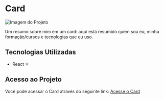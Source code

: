 <h1>Card</h1>

<img src="https://i.ibb.co/tmmb4yN/readme.png" alt="Imagem do Projeto">

<p>Um resumo sobre mim em um card: aqui está resumido quem sou eu, minha formação/cursos e tecnologias que eu uso.</p>

<h2>Tecnologias Utilizadas</h2>
<ul>
  <li>React ⚛️</li>
</ul>

<h2>Acesso ao Projeto</h2>
<p>Você pode acessar o Card através do seguinte link: <a href="http://card-devoliveira61.surge.sh">Acesse o Card</a></p>
